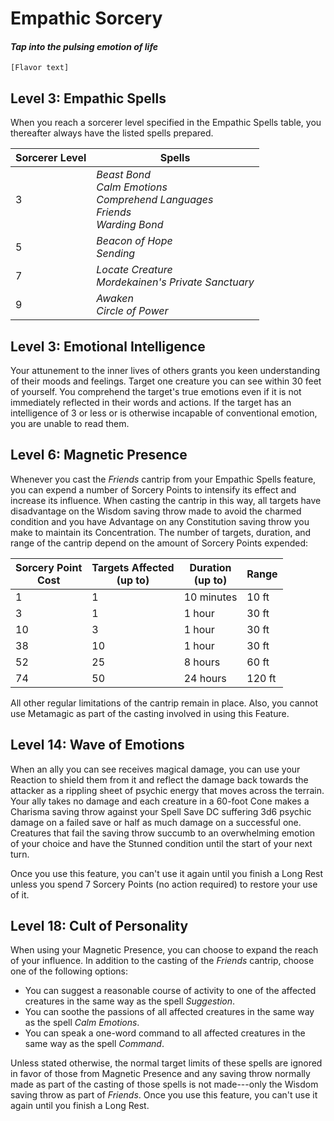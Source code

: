 
# Empathic Sorcery
#### *Tap into the pulsing emotion of life*
`[Flavor text]`

## Level 3: Empathic Spells
When you reach a sorcerer level specified in the Empathic Spells table, you thereafter always have the listed spells prepared.

|  Sorcerer Level | Spells  |
|--|--|
| 3 | *Beast Bond*<br/> *Calm Emotions*<br/> *Comprehend Languages*<br/> *Friends*<br/> *Warding Bond*<br/> |
| 5 | *Beacon of Hope*<br/> *Sending*<br/>  |
| 7 | *Locate Creature*<br/> *Mordekainen's Private Sanctuary*<br/>  |
| 9 | *Awaken*<br/> *Circle of Power*<br/>  |

## Level 3: Emotional Intelligence
Your attunement to the inner lives of others grants you keen understanding of their moods and feelings. Target one creature you can see within 30 feet of yourself. You comprehend the target's true emotions even if it is not immediately reflected in their words and actions. If the target has an intelligence of 3 or less or is otherwise incapable of conventional emotion, you are unable to read them.


## Level 6: Magnetic Presence
Whenever you cast the *Friends* cantrip from your Empathic Spells feature, you can expend a number of Sorcery Points to intensify its effect and increase its influence. When casting the cantrip in this way, all targets have disadvantage on the Wisdom saving throw made to avoid the charmed condition and you have Advantage on any Constitution saving throw you make to maintain its Concentration. The number of targets, duration, and range of the cantrip depend on the amount of Sorcery Points expended:

| Sorcery Point<br/>Cost | Targets Affected<br/>(up to)| Duration<br/>(up to) | Range |
|---|---|---|---|
| 1 | 1 | 10 minutes | 10 ft |
| 3 | 1 | 1 hour | 30 ft |
| 10 | 3 | 1 hour | 30 ft |
| 38 | 10 | 1 hour | 30 ft|
| 52 | 25 | 8 hours | 60 ft |
| 74 | 50 | 24 hours | 120 ft |

All other regular limitations of the cantrip remain in place. Also, you cannot use Metamagic as part of the casting involved in using this Feature. 


## Level 14: Wave of Emotions
When an ally you can see receives magical damage, you can use your Reaction to shield them from it and reflect the damage back towards the attacker as a rippling sheet of psychic energy that moves across the terrain. Your ally takes no damage and each creature in a 60-foot Cone makes a Charisma saving throw against your Spell Save DC suffering 3d6 psychic damage on a failed save or half as much damage on a successful one. Creatures that fail the saving throw succumb to an overwhelming emotion of your choice and have the Stunned condition until the start of your next turn.

Once you use this feature, you can't use it again until you finish a Long Rest unless you spend 7 Sorcery Points (no action required) to restore your use of it.


## Level 18: Cult of Personality
When using your Magnetic Presence, you can choose to expand the reach of your influence. In addition to the casting of the *Friends* cantrip, choose one of the following options:

 - You can suggest a reasonable course of activity to one of the affected creatures in the same way as the spell *Suggestion*.
 - You can soothe the passions of all affected creatures in the same way as the spell *Calm Emotions*.
 - You can speak a one-word command to all affected creatures in the same way as the spell *Command*.

Unless stated otherwise, the normal target limits of these spells are ignored in favor of those from Magnetic Presence and any saving throw normally made as part of the casting of those spells is not made---only the Wisdom saving throw as part of *Friends*. Once you use this feature, you can't use it again until you finish a Long Rest.
